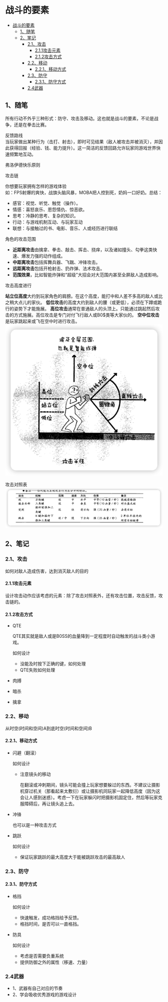 # 战斗的要素

- [战斗的要素](#战斗的要素)
  - [1、随笔](#1随笔)
  - [2、笔记](#2笔记)
    - [2.1、攻击](#21攻击)
      - [2.1.1攻击元素](#211攻击元素)
      - [2.1.2攻击方式](#212攻击方式)
    - [2.2、移动](#22移动)
      - [2.2.1、移动方式](#221移动方式)
    - [2.3、防守](#23防守)
      - [2.3.1、防守方式](#231防守方式)
    - [2.4武器](#24武器)

## 1、随笔
<!-- 查一下 -->
所有行动不外乎三种形式：防守、攻击及移动。这也就是战斗的要素，不论是战争，还是在拳击比赛。

反馈路线  
当玩家做出某种行为（击打、射击），即时可见结果（敌人被攻击并被消灭），并因此获得回报（经验、钱、能力提升）。这一简洁的反馈回路允许玩家同游戏世界快速频繁地互动。

弗洛伊德快乐原则

攻击链

你想要玩家拥有怎样的游戏体验  
如：FPS射爆的爽快，战旗头脑风暴，MOBA把人控到死，奶妈一口好奶。总结：

- 感官：视觉、听觉、触觉（操作）。
- 情感：喜怒哀乐、恩怨情仇、惊恶欲。
- 思考：冷静的思考、复杂的知识。
- 行动：与游戏机制互动、与玩家互动
- 联想：与接触过的书、电影、音乐、人或经历进行联结

角色的攻击范围  

- **近距离攻击**由擒拿、拳击、敲击、挥击、挠痒，以及诸如撞头、勾拳这类快速、爆发力强的动作组成。
- **中距离攻击**包括挥舞兵器、飞踹、冲锋攻击。
- **远距离攻击**包括开枪射击、扔炸弹、法术攻击。
- **范围效果**，比如智能炸弹和“超级”大招会对大范围内甚至全屏敌人造成影响。

攻击高度进行

**站立位高度**大约到玩家角色的肩膀。在这个高度，能打中和人差不多高的敌人或比之稍大点儿的家伙。
**低位攻击**的高度大约到敌人的腰（或更低），必须在下蹲或跪行的姿势下才能施展。
**高位攻击**通常在普通敌人的头顶上。只能通过跳起然后攻击的方式施展。高位攻击是专门对付飞行敌人或B0$类等大家伙的。
**空中位攻击**是玩家跳起来或飞在空中时进行攻击。
![攻击高度进行.png](./image/攻击高度进行.png)

攻击对照表
![攻击对照表.png](./image/攻击对照表.png)

## 2、笔记

### 2.1、攻击

如何对敌人造成伤害，达到消灭敌人的目的

#### 2.1.1攻击元素

设计攻击动作应该考虑的元素：除了攻击对照表外，还有攻击位置，攻击反馈，攻击链的。  

#### 2.1.2攻击方式

- QTE

  QTE其实就是敌人或是B0SS的血量降到一定程度时自动触发的战斗类小游戏。  

  如何设计

  - 没能及时按下正确的键，如何处理
  - QTE失败如何处理

- 肉搏
- 暗杀
- 擒拿

### 2.2、移动

从时空(时间和空间)A到底时空(时间和空间)B

#### 2.2.1、移动方式

- 闪避（翻滚）

  如何设计

  - 注意镜头的移动

    在翻滚或冲刺期间，镜头可能会撞上玩家想要躲过的东西。不建议让摄影机穿过机关（那看起来太敷衍）或让摄影机同玩家一起降低高度（因为这会让人感到迷惑）。考虑一下在玩家躲闪时把摄影机固定住，然后等玩家克服障碍后，再让镜头追上去。

- 冲锋
  
  也可以是一种攻击方式

- 跳跃

  如何设计

  - 保证玩家跳跃的最大高度大于能被跳跃攻击的最高敌人

### 2.3、防守

#### 2.3.1、防守方式

- 格挡
  
  如何设计

  - 快速触发，成功格挡给予反馈。
  - 格挡时间，是否可以一直格挡。

- 防具
  
  如何设计

  - 考虑是否需要负重系统
  - 提供防御之外的属性（移速、力量）

### 2.4武器

- 1、武器有自己对应的节奏
- 2、学会吸收优秀游戏的游戏设计
